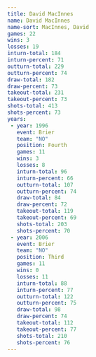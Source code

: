 ```yaml
---
title: David MacInnes
name: David MacInnes
name-sort: MacInnes, David
games: 22
wins: 3
losses: 19
inturn-total: 184
inturn-percent: 71
outturn-total: 229
outturn-percent: 74
draw-total: 182
draw-percent: 73
takeout-total: 231
takeout-percent: 73
shots-total: 413
shots-percent: 73
years:
 - year: 1996
   event: Brier
   team: "NO"
   position: Fourth
   games: 11
   wins: 3
   losses: 8
   inturn-total: 96
   inturn-percent: 66
   outturn-total: 107
   outturn-percent: 74
   draw-total: 84
   draw-percent: 72
   takeout-total: 119
   takeout-percent: 69
   shots-total: 203
   shots-percent: 70
 - year: 2006
   event: Brier
   team: "NO"
   position: Third
   games: 11
   wins: 0
   losses: 11
   inturn-total: 88
   inturn-percent: 77
   outturn-total: 122
   outturn-percent: 75
   draw-total: 98
   draw-percent: 74
   takeout-total: 112
   takeout-percent: 77
   shots-total: 210
   shots-percent: 76
---
```

